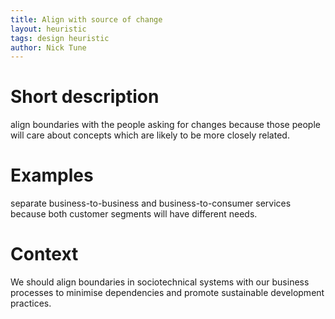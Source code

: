 ```yaml
---
title: Align with source of change
layout: heuristic
tags: design heuristic
author: Nick Tune
---
```


# Short description

align boundaries with the people asking for changes because those people will care about concepts which are likely to be more closely related.

# Examples

separate business-to-business and business-to-consumer services because both customer segments will have different needs.

# Context

We should align boundaries in sociotechnical systems with our business processes to minimise dependencies and promote sustainable development practices.
